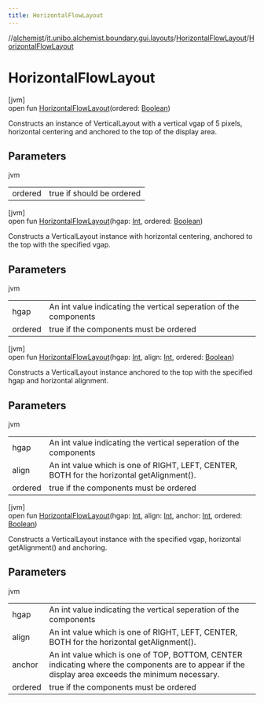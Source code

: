 ```yaml
---
title: HorizontalFlowLayout
---
```

//[alchemist](../../../index.html)/[it.unibo.alchemist.boundary.gui.layouts](../index.html)/[HorizontalFlowLayout](index.html)/[HorizontalFlowLayout](-horizontal-flow-layout.html)



# HorizontalFlowLayout



[jvm]\
open fun [HorizontalFlowLayout](-horizontal-flow-layout.html)(ordered: [Boolean](https://kotlinlang.org/api/latest/jvm/stdlib/kotlin/-boolean/index.html))



Constructs an instance of VerticalLayout with a vertical vgap of 5 pixels, horizontal centering and anchored to the top of the display area.



## Parameters


jvm

| | |
|---|---|
| ordered | true if should be ordered |





[jvm]\
open fun [HorizontalFlowLayout](-horizontal-flow-layout.html)(hgap: [Int](https://kotlinlang.org/api/latest/jvm/stdlib/kotlin/-int/index.html), ordered: [Boolean](https://kotlinlang.org/api/latest/jvm/stdlib/kotlin/-boolean/index.html))



Constructs a VerticalLayout instance with horizontal centering, anchored to the top with the specified vgap.



## Parameters


jvm

| | |
|---|---|
| hgap | An int value indicating the vertical seperation of the components |
| ordered | true if the components must be ordered |





[jvm]\
open fun [HorizontalFlowLayout](-horizontal-flow-layout.html)(hgap: [Int](https://kotlinlang.org/api/latest/jvm/stdlib/kotlin/-int/index.html), align: [Int](https://kotlinlang.org/api/latest/jvm/stdlib/kotlin/-int/index.html), ordered: [Boolean](https://kotlinlang.org/api/latest/jvm/stdlib/kotlin/-boolean/index.html))



Constructs a VerticalLayout instance anchored to the top with the specified hgap and horizontal alignment.



## Parameters


jvm

| | |
|---|---|
| hgap | An int value indicating the vertical seperation of the components |
| align | An int value which is one of RIGHT, LEFT, CENTER, BOTH for the horizontal getAlignment(). |
| ordered | true if the components must be ordered |





[jvm]\
open fun [HorizontalFlowLayout](-horizontal-flow-layout.html)(hgap: [Int](https://kotlinlang.org/api/latest/jvm/stdlib/kotlin/-int/index.html), align: [Int](https://kotlinlang.org/api/latest/jvm/stdlib/kotlin/-int/index.html), anchor: [Int](https://kotlinlang.org/api/latest/jvm/stdlib/kotlin/-int/index.html), ordered: [Boolean](https://kotlinlang.org/api/latest/jvm/stdlib/kotlin/-boolean/index.html))



Constructs a VerticalLayout instance with the specified vgap, horizontal getAlignment() and anchoring.



## Parameters


jvm

| | |
|---|---|
| hgap | An int value indicating the vertical seperation of the components |
| align | An int value which is one of RIGHT, LEFT, CENTER, BOTH for the horizontal getAlignment(). |
| anchor | An int value which is one of TOP, BOTTOM, CENTER indicating where the components are to appear if the display area exceeds the minimum necessary. |
| ordered | true if the components must be ordered |




